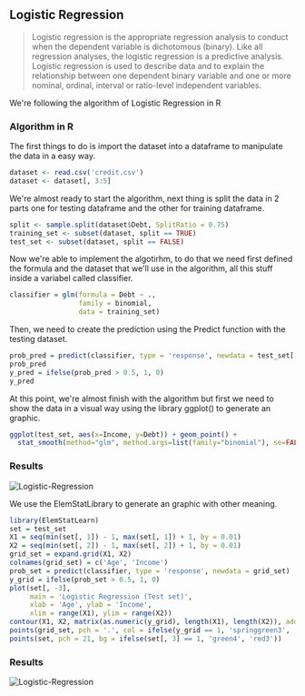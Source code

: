 ## Logistic Regression

> Logistic regression is the appropriate regression analysis to conduct when the dependent variable is dichotomous (binary). Like all regression analyses, the logistic regression is a predictive analysis. Logistic regression is used to describe data and to explain the relationship between one dependent binary variable and one or more nominal, ordinal, interval or ratio-level independent variables.

We're following the algorithm of Logistic Regression in R

### Algorithm in R

The first things to do is import the dataset into a dataframe to manipulate the data in a easy way.

```r
dataset <- read.csv('credit.csv')
dataset <- dataset[, 3:5]
```

We're almost ready to start the algorithm, next thing is split the data in 2 parts one for testing dataframe and the other for training dataframe.

```r
split <- sample.split(dataset$Debt, SplitRatio = 0.75)
training_set <- subset(dataset, split == TRUE)
test_set <- subset(dataset, split == FALSE)
```

Now we're able to implement the algotirhm, to do that we need first defined the formula and the dataset that we'll use in the algorithm, all this stuff inside a variabel called classifier.

```r
classifier = glm(formula = Debt ~ .,
                 family = binomial,
                 data = training_set)
```

Then, we need to create the prediction using the Predict function with the testing dataset.

```r
prob_pred = predict(classifier, type = 'response', newdata = test_set[-3])
prob_pred
y_pred = ifelse(prob_pred > 0.5, 1, 0)
y_pred
```

At this point, we're almost finish with the algorithm but first we need to show the data in a visual way using the library ggplot() to generate an graphic.

```r
ggplot(test_set, aes(x=Income, y=Debt)) + geom_point() +
  stat_smooth(method="glm", method.args=list(family="binomial"), se=FALSE)
```

### Results

![Logistic-Regression](results2.png)

We use the ElemStatLibrary to generate an graphic with other meaning.

```r
library(ElemStatLearn)
set = test_set
X1 = seq(min(set[, 1]) - 1, max(set[, 1]) + 1, by = 0.01)
X2 = seq(min(set[, 2]) - 1, max(set[, 2]) + 1, by = 0.01)
grid_set = expand.grid(X1, X2)
colnames(grid_set) = c('Age', 'Income')
prob_set = predict(classifier, type = 'response', newdata = grid_set)
y_grid = ifelse(prob_set > 0.5, 1, 0)
plot(set[, -3],
     main = 'Logistic Regression (Test set)',
     xlab = 'Age', ylab = 'Income',
     xlim = range(X1), ylim = range(X2))
contour(X1, X2, matrix(as.numeric(y_grid), length(X1), length(X2)), add = TRUE)
points(grid_set, pch = '.', col = ifelse(y_grid == 1, 'springgreen3', 'tomato'))
points(set, pch = 21, bg = ifelse(set[, 3] == 1, 'green4', 'red3'))
```

### Results

![Logistic-Regression](results1.png)
